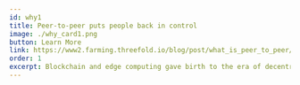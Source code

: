```yaml
---
id: why1
title: Peer-to-peer puts people back in control
image: ./why_card1.png
button: Learn More
link: https://www2.farming.threefold.io/blog/post/what_is_peer_to_peer/
order: 1
excerpt: Blockchain and edge computing gave birth to the era of decentralization. ThreeFold's peer-to-peer architecture is the next step in that evolution, bringing an extremely simple, super efficient and ultra secure end-to-end environment. This means users have 100% ownership and access rights over their data.
---
```


